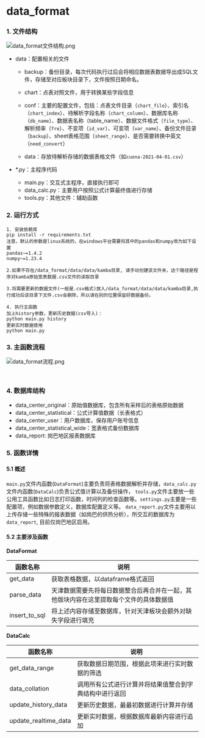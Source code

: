 # data_format
### 1. 文件结构

![data_format文件结构.png](http://tva1.sinaimg.cn/large/bf776e91ly1h2bhsmi1pyj20qs0jmdk1.jpg)

- data：配置相关的文件

  - backup：备份目录，每次代码执行过后会将相应数据表数据导出成SQL文件，存储至对应板块目录下，文件按照日期命名。

  - chart：点表对照文件，用于转换某些字段信息

  - conf：主要的配置文件，包括：点表文件目录（`chart_file`）、索引名（`chart_index`）、待解析字段名称（`chart_column`）、数据库名称（`db_name`）、数据表名称（table_name）、数据文件格式（`file_type`）、解析频率（`fre`）、不变项（`id_var`）、可变项（`var_name`）、备份文件目录（`backup`）、sheet表格范围（`sheet_range`）、是否需要转换中英文（`need_convert`）

  - data：存放待解析存储的数据表格文件（如`cuona-2021-04-01.csv`）

- *.py：主程序代码

  - main.py：交互式主程序，直接执行即可
  - data_calc.py：主要用户按照公式计算最终值进行存储
  - tools.py：其他文件：辅助函数

    
  
  
  

### 2. 运行方式

~~~
1. 安装依赖库
pip install -r requirements.txt
注意，默认的参数是linux系统的，在windows平台需要将其中的pandas和numpy改为如下设置
pandas~=1.4.2
numpy~=1.23.4

2.如果不存在/data_format/data/data/kamba目录, 请手动创建该文件夹，这个路径是程序对kamba原始宽表数据.csv文件的读取目录

3.将需要更新的数据文件(一般是.csv格式)放入/data_format/data/data/kamba目录,执行成功后该目录下文件.csv会删除，所以请在别的位置保留好数据备份。

4. 执行主函数
加上history参数，更新历史数据(csv导入)：
python main.py history
更新实时数据使用
python main.py
~~~



### 3. 主函数流程

![data_format流程.png](http://tva1.sinaimg.cn/large/bf776e91ly1h2bif0042ej20wp0gcwgp.jpg)

​    

### 4. 数据库结构

- data_center_original：原始值数据库，包含所有采样后的表格原始数据
- data_center_statistical：公式计算值数据（长表格式）
- data_center_user：用户数据库，保存用户账号信息
- data_center_statistical_wide：宽表格式备份数据库
- data_report: 岗巴地区报表数据库


### 5. 函数详情

#### 5.1 概述

`main.py`文件内函数(`DataFormat`)主要负责将表格数据解析并存储，`data_calc.py`文件内函数(`DataCalc`)负责公式值计算以及备份操作，
`tools.py`文件主要放一些公用工具函数比如日志打印函数，时间列的检查函数等。`settings.py`主要是一些配置项，例如数据参数定义，数据库配置定义等。
`data_report.py`文件主要用以上传存储一些特殊的报表数据（如岗巴的供热分析），所交互的数据库为`data_report`, 目前仅岗巴地区启用。

#### 5.2 主要涉及函数



**DataFormat**

| 函数名称      | 说明                                                         |
| ------------- | ------------------------------------------------------------ |
| get_data      | 获取表格数据，以dataframe格式返回                            |
| parse_data    | 天津数据需要先将每日数据整合后再合并在一起，其他版块内容在这里提取每个文件的具体数据值 |
| insert_to_sql | 将上述内容存储至数据库，针对天津板块会额外对缺失字段进行填充 |



**DataCalc**

| 函数名称             | 说明                                                   |
| -------------------- | ------------------------------------------------------ |
| get_data_range       | 获取数据日期范围，根据此项来进行实时数据的筛选         |
| data_collation       | 调用所有公式进行计算并将结果值整合到字典结构中进行返回 |
| update_history_data  | 更新历史数据，最最初数据进行计算并存储                 |
| update_realtime_data | 更新实时数据，根据数据库最新内容进行追加               |
